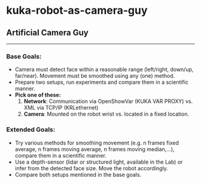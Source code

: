 # kuka-robot-as-camera-guy

## Artificial Camera Guy
---
### Base Goals:

- Camera must detect face within a reasonable range (left/right, down/up, far/near).
Movement must be smoothed using any (one) method.
- Prepare two setups, run experiments and compare them in a scientific manner. 
- **Pick one of these:**
    1. **Network**: Communication via OpenShowVar (KUKA VAR PROXY) vs. XML via TCP/IP (KRLethernet)
    2. **Camera**: Mounted on the robot wrist vs. located in a fixed location.

### Extended Goals:

- Try various methods for smoothing movement (e.g. n frames fixed average, n frames moving average, n frames moving median,...), compare them in a scientific manner.
- Use a depth-sensor (lidar or structured light, available in the Lab) or infer from the detected face size. Move the robot accordingly.
- Compare both setups mentioned in the base goals.